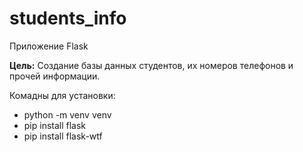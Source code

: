 # students_info
Приложение Flask

**Цель:**
Создание базы данных студентов, их номеров телефонов и прочей информации.


Комадны для установки:
* python -m venv venv
* pip install flask
* pip install flask-wtf
